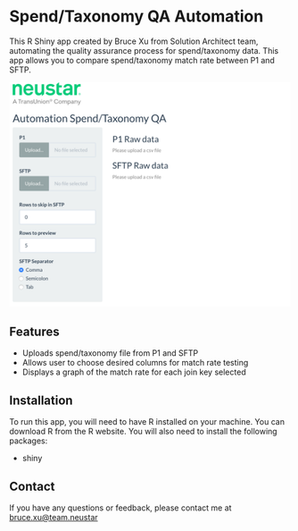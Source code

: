 # Spend/Taxonomy QA Automation
This R Shiny app created by Bruce Xu from Solution Architect team, automating the quality assurance process for spend/taxonomy data. This app allows you to compare spend/taxonomy match rate between P1 and SFTP.

<img src="https://github.com/Superxujwbruce/AutomationQA/blob/main/screenshot.png">

## Features
- Uploads spend/taxonomy file from P1 and SFTP
- Allows user to choose desired columns for match rate testing
- Displays a graph of the match rate for each join key selected

## Installation
To run this app, you will need to have R installed on your machine. You can download R from the R website. You will also need to install the following packages:
- shiny

## Contact
If you have any questions or feedback, please contact me at bruce.xu@team.neustar
